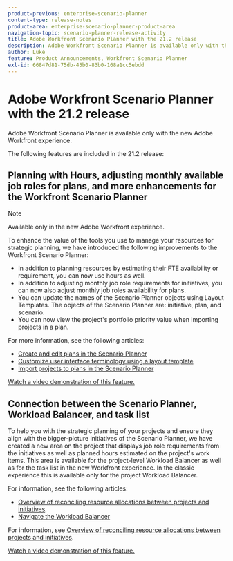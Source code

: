 ```yaml
---
product-previous: enterprise-scenario-planner
content-type: release-notes
product-area: enterprise-scenario-planner-product-area
navigation-topic: scenario-planner-release-activity
title: Adobe Workfront Scenario Planner with the 21.2 release
description: Adobe Workfront Scenario Planner is available only with the new Adobe Workfront experience.
author: Luke
feature: Product Announcements, Workfront Scenario Planner
exl-id: 66847d81-75db-45b0-83b0-168a1cc5ebdd
---
```

# Adobe Workfront Scenario Planner with the 21.2 release

Adobe Workfront Scenario Planner is available only with the new Adobe Workfront experience.

The following features are included in the 21.2 release:

## Planning with Hours, adjusting monthly available job roles for plans, and more enhancements for the Workfront Scenario Planner

>[!NOTE]
>
>Available only in the new Adobe Workfront experience.

To enhance the value of the tools you use to manage your resources for strategic planning, we have introduced the following improvements to the Workfront Scenario Planner:

* In addition to planning resources by estimating their FTE availability or requirement, you can now use hours as well.
* In addition to adjusting monthly job role requirements for initiatives, you can now also adjust monthly job roles availability for plans.
* You can update the names of the Scenario Planner objects using Layout Templates. The objects of the Scenario Planner are: initiative, plan, and scenario.
* You can now view the project's portfolio priority value when importing projects in a plan.

For more information, see the following articles:

* [Create and edit plans in the Scenario Planner](../../../scenario-planner/create-and-edit-plans.md) 
* [Customize user interface terminology using a layout template](../../../administration-and-setup/customize-workfront/use-layout-templates/customize-terminology.md) 
* [Import projects to plans in the Scenario Planner](../../../scenario-planner/import-projects-to-plans.md)

[Watch a video demonstration of this feature.](https://vimeo.com/539863715/e851ec323a)

## Connection between the Scenario Planner, Workload Balancer, and task list

To help you with the strategic planning of your projects and ensure they align with the bigger-picture initiatives of the Scenario Planner, we have created a new area on the project that displays job role requirements from the initiatives as well as planned hours estimated on the project's work items. This area is available for the project-level Workload Balancer as well as for the task list in the new Workfront experience. In the classic experience this is available only for the project Workload Balancer.

For information, see the following articles:

* [Overview of reconciling resource allocations between projects and initiatives](../../../scenario-planner/overview-reconcile-allocations-between-projects-initiatives.md).
* [Navigate the Workload Balancer](../../../resource-mgmt/workload-balancer/navigate-the-workload-balancer.md)

For information, see [Overview of reconciling resource allocations between projects and initiatives](../../../scenario-planner/overview-reconcile-allocations-between-projects-initiatives.md).

[Watch a video demonstration of this feature.](https://vimeo.com/539890235/7127d1d666)
